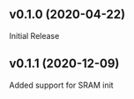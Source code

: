 <a name="v0.1.0"></a>
## v0.1.0 (2020-04-22)

Initial Release

<a name="v0.1.1"></a>
## v0.1.1 (2020-12-09)

Added support for SRAM init